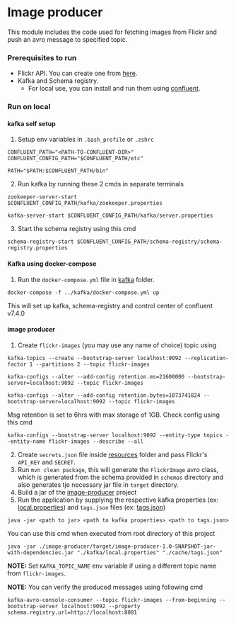 # Image producer

This module includes the code used for fetching images from Flickr and push an avro message to specified topic.

### Prerequisites to run
- Flickr API. You can create one from [here](https://www.flickr.com/services/api/).
- Kafka and Schema registry.
  - For local use, you can install and run them using [confluent](https://www.confluent.io/).

### Run on local

#### kafka self setup 
1. Setup env variables in `.bash_profile` or `.zshrc`
```
CONFLUENT_PATH="<PATH-TO-CONFLUENT-DIR>"
CONFLUENT_CONFIG_PATH="$CONFLUENT_PATH/etc"

PATH="$PATH:$CONFLUENT_PATH/bin"
```

2. Run kafka by running these 2 cmds in separate terminals
```
zookeeper-server-start $CONFLUENT_CONFIG_PATH/kafka/zookeeper.properties
```
```
kafka-server-start $CONFLUENT_CONFIG_PATH/kafka/server.properties
```

3. Start the schema registry using this cmd
```
schema-registry-start $CONFLUENT_CONFIG_PATH/schema-registry/schema-registry.properties
```

#### Kafka using docker-compose

1. Run the `docker-compose.yml` file in [kafka](../kafka) folder.
```
docker-compose -f ../kafka/docker-compose.yml up
```
This will set up kafka, schema-registry and control center of confluent v7.4.0

#### image producer

1. Create `flickr-images` (you may use any name of choice) topic using
```
kafka-topics --create --bootstrap-server localhost:9092 --replication-factor 1 --partitions 2 --topic flickr-images
```
```
kafka-configs --alter --add-config retention.ms=21600000 --bootstrap-server=localhost:9092 --topic flickr-images
```
```
kafka-configs --alter --add-config retention.bytes=1073741824 --bootstrap-server=localhost:9092 --topic flickr-images
```

Msg retention is set to 6hrs with max storage of 1GB. Check config using this cmd
```
kafka-configs --bootstrap-server localhost:9092 --entity-type topics --entity-name flickr-images --describe --all
```
2. Create `secrets.json` file inside [resources](src/main/resources) folder and pass Flickr's `API_KEY` and `SECRET`.
3. Run `mvn clean package`, this will generate the `FlickrImage` avro class, which is generated from the schema
provided in `schemas` directory and also generates tje necessary jar file in `target` directory.
4. Build a jar of the [image-producer](./README.md) project
5. Run the application by supplying the respective kafka properties (ex: [local.properties](../kafka/local.properties))
and `tags.json` files (ex: [tags.json](../cache/tags.json))
```
java -jar <path to jar> <path to kafka properties> <path to tags.json>
```
You can use this cmd when executed from root directory of this project
```
java -jar ./image-producer/target/image-producer-1.0-SNAPSHOT-jar-with-dependencies.jar "./kafka/local.properties" "./cache/tags.json"
```

**NOTE:** Set `KAFKA_TOPIC_NAME` env variable if using a different topic name from `flickr-images`.

**NOTE:** You can verify the produced messages using following cmd
```
kafka-avro-console-consumer --topic flickr-images --from-beginning --bootstrap-server localhost:9092 --property schema.registry.url=http://localhost:8081
```
